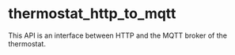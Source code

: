 # thermostat_http_to_mqtt

This API is an interface between HTTP and the MQTT broker of the thermostat.
